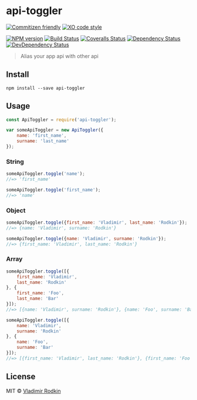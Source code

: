 # api-toggler

[![Commitizen friendly][commitizen-image]][commitizen-url]
[![XO code style][codestyle-image]][codestyle-url]

[![NPM version][npm-image]][npm-url]
[![Build Status][travis-image]][travis-url]
[![Coveralls Status][coveralls-image]][coveralls-url]
[![Dependency Status][depstat-image]][depstat-url]
[![DevDependency Status][depstat-dev-image]][depstat-dev-url]

> Alias your app api with other api

## Install

```
npm install --save api-toggler
```

## Usage

```js
const ApiToggler = require('api-toggler');

var someApiToggler = new ApiToggler({
    name: 'first_name',
    surname: 'last_name'
});
```

### String
```js
someApiToggler.toggle('name');
//=> 'first_name'

someApiToggler.toggle('first_name');
//=> 'name'
```

### Object
```js
someApiToggler.toggle({first_name: 'Vladimir', last_name: 'Rodkin'});
//=> {name: 'Vladimir', surname: 'Rodkin'}

someApiToggler.toggle({name: 'Vladimir', surname: 'Rodkin'});
//=> {first_name: 'Vladimir', last_name: 'Rodkin'}
```

### Array
```js
someApiToggler.toggle([{
    first_name: 'Vladimir',
    last_name: 'Rodkin'
}, {
    first_name: 'Foo',
    last_name: 'Bar'
}]);
//=> [{name: 'Vladimir', surname: 'Rodkin'}, {name: 'Foo', surname: 'Bar'}]

someApiToggler.toggle([{
    name: 'Vladimir',
    surname: 'Rodkin'
}, {
    name: 'Foo',
    surname: 'Bar'
}]);
//=> [{first_name: 'Vladimir', last_name: 'Rodkin'}, {first_name: 'Foo', last_name: 'Bar'}]
```

## License

MIT © [Vladimir Rodkin](https://github.com/VovanR)

[demo]: https://vovanr.github.io/api-toggler

[commitizen-url]: http://commitizen.github.io/cz-cli/
[commitizen-image]: https://img.shields.io/badge/commitizen-friendly-brightgreen.svg?style=flat-square

[codestyle-url]: https://github.com/sindresorhus/xo
[codestyle-image]: https://img.shields.io/badge/code_style-XO-5ed9c7.svg?style=flat-square

[npm-url]: https://npmjs.org/package/api-toggler
[npm-image]: https://img.shields.io/npm/v/api-toggler.svg?style=flat-square

[travis-url]: https://travis-ci.org/VovanR/api-toggler
[travis-image]: https://img.shields.io/travis/VovanR/api-toggler.svg?style=flat-square

[coveralls-url]: https://coveralls.io/r/VovanR/api-toggler
[coveralls-image]: http://img.shields.io/coveralls/VovanR/api-toggler.svg?style=flat-square

[depstat-url]: https://david-dm.org/VovanR/api-toggler
[depstat-image]: https://david-dm.org/VovanR/api-toggler.svg?style=flat-square

[depstat-dev-url]: https://david-dm.org/VovanR/api-toggler
[depstat-dev-image]: https://david-dm.org/VovanR/api-toggler/dev-status.svg?style=flat-square

